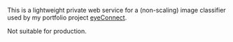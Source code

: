 This is a lightweight private web service for a (non-scaling) image classifier used by my portfolio project [eyeConnect](https://github.com/cango91/eye-connect).

Not suitable for production.